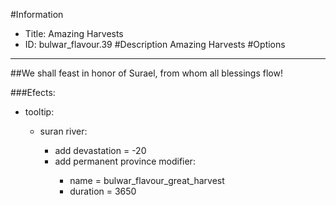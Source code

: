 #Information
 - Title: Amazing Harvests
 - ID: bulwar_flavour.39
#Description
Amazing Harvests
#Options

___
##We shall feast in honor of Surael, from whom all blessings flow!

###Efects:<ul><li>tooltip:</li><ul><li>suran river:</li><ul><li>add devastation = -20</li><li>add permanent province modifier:</li><ul><li>name = bulwar_flavour_great_harvest</li><li>duration = 3650</li></ul></ul></ul></ul>
